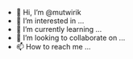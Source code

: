 - 👋 Hi, I’m @mutwirik
- 👀 I’m interested in ...
- 🌱 I’m currently learning ...
- 💞️ I’m looking to collaborate on ...
- 📫 How to reach me ...

<!---
mutwirik/mutwirik is a ✨ special ✨ repository because its `README.md` (this file) appears on your GitHub profile.
You can click the Preview link to take a look at your changes.
--->
